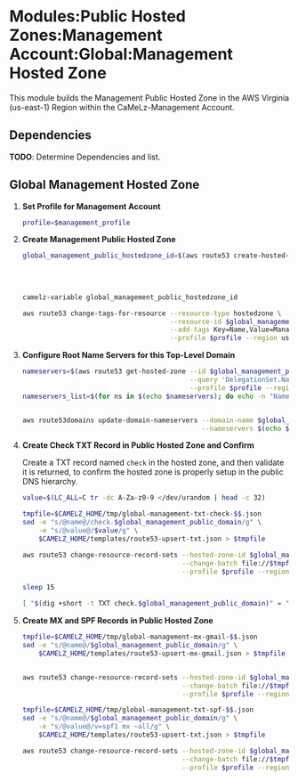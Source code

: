 # Modules:Public Hosted Zones:Management Account:Global:Management Hosted Zone

This module builds the Management Public Hosted Zone in the AWS Virginia (us-east-1) Region within the
CaMeLz-Management Account.

## Dependencies

**TODO**: Determine Dependencies and list.

## Global Management Hosted Zone

1. **Set Profile for Management Account**

    ```bash
    profile=$management_profile
    ```

1. **Create Management Public Hosted Zone**

    ```bash
    global_management_public_hostedzone_id=$(aws route53 create-hosted-zone --name $global_management_public_domain \
                                                                            --hosted-zone-config Comment="Public Zone for $global_management_public_domain",PrivateZone=false \
                                                                            --caller-reference $(date +%s) \
                                                                            --query 'HostedZone.Id' \
                                                                            --profile $profile --region us-east-1 --output text | cut -f3 -d /)
    camelz-variable global_management_public_hostedzone_id

    aws route53 change-tags-for-resource --resource-type hostedzone \
                                         --resource-id $global_management_public_hostedzone_id \
                                         --add-tags Key=Name,Value=Management-PublicHostedZone Key=Company,Value=CaMeLz Key=Environment,Value=Management \
                                         --profile $profile --region us-east-1 --output text
    ```

1. **Configure Root Name Servers for this Top-Level Domain**

    ```bash
    nameservers=$(aws route53 get-hosted-zone --id $global_management_public_hostedzone_id \
                                              --query 'DelegationSet.NameServers' \
                                              --profile $profile --region us-east-1 --output text)
    nameservers_list=$(for ns in $(echo $nameservers); do echo -n "Name=$ns "; done)


    aws route53domains update-domain-nameservers --domain-name $global_management_public_domain \
                                                 --nameservers $(echo $nameservers_list) --profile $profile --region us-east-1
    ```

1. **Create Check TXT Record in Public Hosted Zone and Confirm**

   Create a TXT record named `check` in the hosted zone, and then validate it is returned, to confirm the hosted zone is
   properly setup in the public DNS hierarchy.

    ```bash
    value=$(LC_ALL=C tr -dc A-Za-z0-9 </dev/urandom | head -c 32)

    tmpfile=$CAMELZ_HOME/tmp/global-management-txt-check-$$.json
    sed -e "s/@name@/check.$global_management_public_domain/g" \
        -e "s/@value@/$value/g" \
        $CAMELZ_HOME/templates/route53-upsert-txt.json > $tmpfile

    aws route53 change-resource-record-sets --hosted-zone-id $global_management_public_hostedzone_id \
                                            --change-batch file://$tmpfile \
                                            --profile $profile --region us-east-1 --output text

    sleep 15

    [ "$(dig +short -t TXT check.$global_management_public_domain)" = "\"$value\"" ] && echo "Check confirmed" || echo "Check failed"
    ```

1. **Create MX and SPF Records in Public Hosted Zone**

    ```bash
    tmpfile=$CAMELZ_HOME/tmp/global-management-mx-gmail-$$.json
    sed -e "s/@name@/$global_management_public_domain/g" \
        $CAMELZ_HOME/templates/route53-upsert-mx-gmail.json > $tmpfile


    aws route53 change-resource-record-sets --hosted-zone-id $global_management_public_hostedzone_id \
                                            --change-batch file://$tmpfile \
                                            --profile $profile --region us-east-1 --output text

    tmpfile=$CAMELZ_HOME/tmp/global-management-txt-spf-$$.json
    sed -e "s/@name@/$global_management_public_domain/g" \
        -e "s/@value@/v=spf1 mx ~all/g" \
        $CAMELZ_HOME/templates/route53-upsert-txt.json > $tmpfile

    aws route53 change-resource-record-sets --hosted-zone-id $global_management_public_hostedzone_id \
                                            --change-batch file://$tmpfile \
                                            --profile $profile --region us-east-1 --output text
    ```
